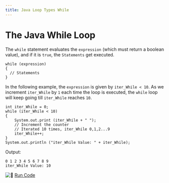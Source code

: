 ```yaml
---
title: Java Loop Types While
---
```

# The Java While Loop

The `while` statement evaluates the `expression` (which must return a boolean value), and if it is `true`, the `Statements` get executed.

    while (expression)
    {
      // Statements
    }

In the following example, the `expression` is given by `iter_While < 10`. As we increment `iter_While` by `1` each time the loop is executed, the `while` loop will keep going till `iter_While` reaches `10`.

    int iter_While = 0;
    while (iter_While < 10)
    {
        System.out.print (iter_While + " ");
        // Increment the counter
        // Iterated 10 times, iter_While 0,1,2...9
        iter_While++;
    }
    System.out.println ("iter_While Value: " + iter_While);

Output:

    0 1 2 3 4 5 6 7 8 9
    iter_While Value: 10

![:rocket:](//forum.freecodecamp.com/images/emoji/emoji_one/rocket.png?v=2 ":rocket:") <a href='https://repl.it/CJYj/0' target='_blank' rel='nofollow'>Run Code</a>